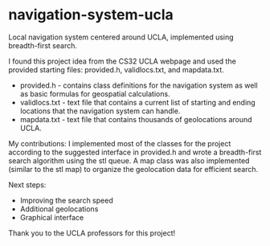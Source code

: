 # navigation-system-ucla
Local navigation system centered around UCLA, implemented using breadth-first search.

I found this project idea from the CS32 UCLA webpage and used the provided starting files: provided.h, validlocs.txt, and mapdata.txt. 
- provided.h - contains class definitions for the navigation system as well as basic formulas for geospatial calculations. 
- validlocs.txt - text file that contains a current list of starting and ending locations that the navigation system can handle.
- mapdata.txt - text file that contains thousands of geolocations around UCLA.

My contributions:
I implemented most of the classes for the project according to the suggested interface in provided.h and wrote a breadth-first search algorithm using the stl queue. A map class was also implemented (similar to the stl map) to organize the geolocation data for efficient search. 

Next steps:
- Improving the search speed 
- Additional geolocations 
- Graphical interface
  
Thank you to the UCLA professors for this project!
